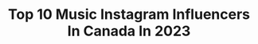 ---
title: Top 10 Music Instagram Influencers In Canada In 2023
description: >-
  Find top music Instagram influencers in Canada in 2023. Most popular hashtags: #reels #photoshoot #toronto.
platform: Instagram
hits: 316
text_top: Discover the most popular Instagram accounts on inBeat.
text_bottom: inBeat aggregates 316 Instagram influencers like this in Canada for you to collaborate.
profiles:
  - username: "connorprice_"
    fullname: >-
      Connor Price
    bio: >-
      Toronto | LA | Vegas ‘Connor Price’ on Spotify & Apple Music New songs w/ Hoodie Allen out now ↙️
    location: "Canada"
    followers: 1415840
    engagement: 1483
    commentsToLikes: 0.034572
    id: ck6tlxwmw6u3s0j71vpnndoao
    verified: true
    hashtags: "#rapper, #reels, #remix, #logic"
  - username: "yasharkhosravi7"
    fullname: >-
      Yashar Khosravi
    bio: >-
      Saxophonist , Music Producer🎧🎷
    location: "Canada"
    followers: 206330
    engagement: 875
    commentsToLikes: 0.132145
    id: ck0vvd7c7olvg0i19akwuig9x
    verified: false
    hashtags: "#macanband, #birthday"
  - username: "jocelyngallo_"
    fullname: >-
      Jocelyn Grace Gallo
    bio: >-
      Rcss | Lets Dance ltd Boss Dance Co Bend Dance Ambassador 2019 MUSIC VIDEO LINKS BELOW
    location: "Canada"
    followers: 3022
    engagement: 2366
    commentsToLikes: 0.128186
    id: ck9wg4nporvr30j78if72gkcu
    verified: false
    hashtags: "#merrychristmasyafilthyanimal, #quarantine, #posted, #iykyk"
  - username: "benjaminfrancisleftwich"
    fullname: >-
      Benjamin Francis Leftwich
    bio: >-
      https://blacklivesmatters.carrd.co/ Making music at @dirtyhit 🕊 anything urgent emotionally or musically please email mark@allonred.org 🦚
    location: "Canada"
    followers: 17089
    engagement: 430
    commentsToLikes: 0.080497
    id: ck5bw7qdel5mn0i117nyjtgyj
    verified: true
    hashtags: ""
  - username: "merupictures"
    fullname: >-
      Meru (Mehrzad Vahdat)
    bio: >-
      | Portrait | Fashion | Beauty | Lifestyle | Corporate | | Music Video | Teaser | Promo | Interview | – Email/DM for rates! 🇨🇦 🏔 🌱
    location: "Canada"
    followers: 6245
    engagement: 606
    commentsToLikes: 0.110223
    id: ck138wuiriesv0i19md7syjl8
    verified: false
    hashtags: "#reels, #videographers, #photographer, #midtowntoronto"
  - username: "saro"
    fullname: >-
      ⚉ Saro
    bio: >-
      new musics 🔜
    location: "Canada"
    followers: 27849
    engagement: 755
    commentsToLikes: 0.018121
    id: ck6uiaejde02c0j7179vr3gld
    verified: true
    hashtags: "#madden21"
  - username: "thebenchase"
    fullname: >-
      Ben Chase
    bio: >-
      PEI | AB - 2x #1 Songs on iTunes Country Charts 🇨🇦 - 2019 Country Music Alberta’s Fan’s Choice Winner & 5x Nominee 🙌 - BJJ Athlete
    location: "Canada"
    followers: 16019
    engagement: 587
    commentsToLikes: 0.028175
    id: ck13d6qi23ybn0i19i8awxw8l
    verified: false
    hashtags: "#countrymusic, #single, #newmusic, #blackouttuesday"
  - username: "kyletheyuan"
    fullname: >-
      
    bio: >-
      ☁️ Here to inspire 📍 Edmonton, Alberta 🕶 Fashion | Fitness | Music 💌 Only DM for collaborations
    location: "Canada"
    followers: 31511
    engagement: 1403
    commentsToLikes: 0.108034
    id: ckapbij3d004p0i78d859qh9k
    verified: false
    hashtags: "#ad, #rwco"
  - username: "crisrmusic"
    fullname: >-
      Cris R
    bio: >-
      Music / Songwriter 💡 From Colombia parce 🇨🇴 Currently 🇨🇦 / C&C 🌟 Escucha mi nueva canción 2x3 🖊👇🏻
    location: "Canada"
    followers: 15025
    engagement: 217
    commentsToLikes: 0.194176
    id: ck6u70fikiqzd0j71nnv2ww2u
    verified: false
    hashtags: "#2x3, #latino, #crisr, #reggaeton"
  - username: "caitlin_marino_"
    fullname: >-
      𝒞𝒶𝒾𝓉𝓁𝒾𝓃 𝑀𝒶𝓇𝒾𝓃𝓸
    bio: >-
      V E G A N🌱B L O G G E R A R T I S T // mua Musician|Writer ✉️ caitlinsmarino@gmail.com Vancouver, BC ☆ Blog ↓
    location: "Canada"
    followers: 12694
    engagement: 309
    commentsToLikes: 0.155230
    id: ck8t5fsrba0xc0j78ubz4romq
    verified: false
    hashtags: "#vintageinspired, #vintagefeeling, #springoutfits, #whowhatwearing"
---
